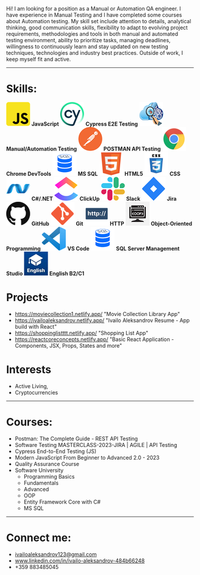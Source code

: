 Hi! I am looking for a position as a Manual or Automation QA engineer. I have experience in Manual Testing and I have completed some courses about Automation testing. My skill set include attention to details, analytical thinking, good communication skills, flexibility to adapt to evolving project requirements, methodologies and tools in both manual and automated testing environment, ability to prioritize tasks, managing deadlines, willingness to continuously learn and stay updated on new testing techniques, technologies and industry best practices. Outside of work, I keep myself fit and active.
- - - - - - - - - - - - - - - - - - - - - - - - - - - - - - - - - - - - - - - - - - - 
# Skills:

![](https://github.com/IvailoAleksandrov/IvailoAleksandrovResume/blob/main/src/icons/js.webp) **JavaScript**
![](https://github.com/IvailoAleksandrov/IvailoAleksandrovResume/blob/main/src/icons/cypress.webp) **Cypress E2E Testing**
![](https://github.com/IvailoAleksandrov/IvailoAleksandrovResume/blob/main/src/icons/testautomation.png) **Manual/Automation Testing**
![](https://github.com/IvailoAleksandrov/IvailoAleksandrovResume/blob/main/src/icons/postman.png) **POSTMAN API Testing**
![](https://github.com/IvailoAleksandrov/IvailoAleksandrovResume/blob/main/src/icons/chrome.webp) **Chrome DevTools**
![](https://github.com/IvailoAleksandrov/IvailoAleksandrovResume/blob/main/src/icons/sql.png) **MS SQL**
![](https://github.com/IvailoAleksandrov/IvailoAleksandrovResume/blob/main/src/icons/html.webp) **HTML5**
![](https://github.com/IvailoAleksandrov/IvailoAleksandrovResume/blob/main/src/icons/css.webp) **CSS**
![](https://github.com/IvailoAleksandrov/IvailoAleksandrovResume/blob/main/src/icons/download.webp) **C#/.NET**
![](https://github.com/IvailoAleksandrov/IvailoAleksandrovResume/blob/main/src/icons/clickup.png) **ClickUp**
![](https://github.com/IvailoAleksandrov/IvailoAleksandrovResume/blob/main/src/icons/Slack.png) **Slack**
![](https://github.com/IvailoAleksandrov/IvailoAleksandrovResume/blob/main/src/icons/jira.png) **Jira**
![](https://github.com/IvailoAleksandrov/IvailoAleksandrovResume/blob/main/src/icons/image.webp) **GitHub**
![](https://github.com/IvailoAleksandrov/IvailoAleksandrovResume/blob/main/src/icons/git.webp) **Git**
![](https://github.com/IvailoAleksandrov/IvailoAleksandrovResume/blob/main/src/icons/http.webp) **HTTP**
![](https://github.com/IvailoAleksandrov/IvailoAleksandrovResume/blob/main/src/icons/oop.png) **Object-Oriented Programming**
![](https://github.com/IvailoAleksandrov/IvailoAleksandrovResume/blob/main/src/icons/VS%20Code.webp) **VS Code**
![](https://github.com/IvailoAleksandrov/IvailoAleksandrovResume/blob/main/src/icons/sql.png) **SQL Server Management Studio**
![](https://github.com/IvailoAleksandrov/IvailoAleksandrovResume/blob/main/src/icons/english.jpg) **English B2/C1**




 
# Projects
- https://moviecollection1.netlify.app/  "Movie Collection Library App"
- https://ivailoaleksandrov.netlify.app/ "Ivailo Aleksandrov Resume - App build with React"
- https://shoppinglistttt.netlify.app/   "Shopping List App"
- https://reactcoreconcepts.netlify.app/    "Basic React Application - Components, JSX, Props, States and more"


# Interests 
- Active Living,
- Cryptocurrencies
- - - - - - - - - - - - - - - - - - - - - - - - - - - - - - - - - - - - - - - - - - - 
# Courses:
- Postman: The Complete Guide - REST API Testing
- Software Testing MASTERCLASS-2023-JIRA | AGILE | API Testing
- Cypress End-to-End Testing (JS)
- Modern JavaScript From Beginner to Advanced 2.0 - 2023
- Quality Assurance Course
- Software University
  - Programming Basics
  - Fundamentals
  - Advanced
  - OOP
  - Entity Framework Core with C#
  - MS SQL
- - - - - - - - - - - - - - - - - - - - - - - - - - - - - - - - - - - - - - - - - - - 
# Connect me:
- ivailoaleksandrov123@gmail.com
- www.linkedin.com/in/ivailo-aleksandrov-484b66248
- +359 883485045
